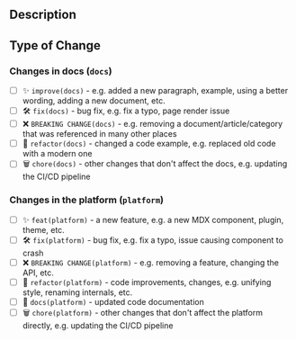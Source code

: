 <!--
  Thank you for contributing!
  Provide a description of your changes below and a general summary in the title.
-->

## Description

<!--- Describe your changes in detail here -->

## Type of Change

<!--- Put an `x` ( and remove spaces ) in all the boxes that apply: -->

### Changes in docs (`docs`)

- [ ] ✨ `improve(docs)` - e.g. added a new paragraph, example, using a better wording, adding a new document, etc.
- [ ] 🛠️ `fix(docs)` - bug fix, e.g. fix a typo, page render issue
- [ ] ❌ `BREAKING CHANGE(docs)` - e.g. removing a document/article/category that was referenced in many other places
- [ ] 🧹 `refactor(docs)` - changed a code example, e.g. replaced old code with a modern one
- [ ] 🗑️ `chore(docs)` - other changes that don't affect the docs, e.g. updating the CI/CD pipeline

### Changes in the platform (`platform`)

- [ ] ✨ `feat(platform)` - a new feature, e.g. a new MDX component, plugin, theme, etc.
- [ ] 🛠️ `fix(platform)` - bug fix, e.g. fix a typo, issue causing component to crash
- [ ] ❌ `BREAKING CHANGE(platform)` - e.g. removing a feature, changing the API, etc.
- [ ] 🧹 `refactor(platform)` - code improvements, changes, e.g. unifying style, renaming internals, etc.
- [ ] 📝 `docs(platform)` - updated code documentation
- [ ] 🗑️ `chore(platform)` - other changes that don't affect the platform directly, e.g. updating the CI/CD pipeline
